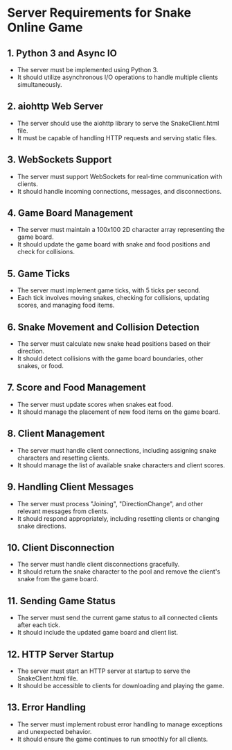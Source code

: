 # Server Requirements for Snake Online Game

## 1. Python 3 and Async IO
- The server must be implemented using Python 3.
- It should utilize asynchronous I/O operations to handle multiple clients simultaneously.

## 2. aiohttp Web Server
- The server should use the aiohttp library to serve the SnakeClient.html file.
- It must be capable of handling HTTP requests and serving static files.

## 3. WebSockets Support
- The server must support WebSockets for real-time communication with clients.
- It should handle incoming connections, messages, and disconnections.

## 4. Game Board Management
- The server must maintain a 100x100 2D character array representing the game board.
- It should update the game board with snake and food positions and check for collisions.

## 5. Game Ticks
- The server must implement game ticks, with 5 ticks per second.
- Each tick involves moving snakes, checking for collisions, updating scores, and managing food items.

## 6. Snake Movement and Collision Detection
- The server must calculate new snake head positions based on their direction.
- It should detect collisions with the game board boundaries, other snakes, or food.

## 7. Score and Food Management
- The server must update scores when snakes eat food.
- It should manage the placement of new food items on the game board.

## 8. Client Management
- The server must handle client connections, including assigning snake characters and resetting clients.
- It should manage the list of available snake characters and client scores.

## 9. Handling Client Messages
- The server must process "Joining", "DirectionChange", and other relevant messages from clients.
- It should respond appropriately, including resetting clients or changing snake directions.

## 10. Client Disconnection
- The server must handle client disconnections gracefully.
- It should return the snake character to the pool and remove the client's snake from the game board.

## 11. Sending Game Status
- The server must send the current game status to all connected clients after each tick.
- It should include the updated game board and client list.

## 12. HTTP Server Startup
- The server must start an HTTP server at startup to serve the SnakeClient.html file.
- It should be accessible to clients for downloading and playing the game.

## 13. Error Handling
- The server must implement robust error handling to manage exceptions and unexpected behavior.
- It should ensure the game continues to run smoothly for all clients.
